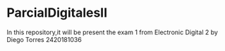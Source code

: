 # ParcialDigitalesII
In this repository,it will be present the exam 1 from Electronic Digital 2 by Diego Torres 2420181036

